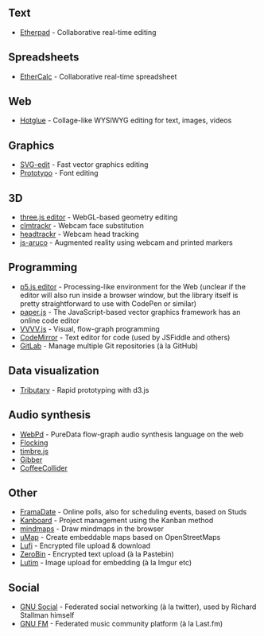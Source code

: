 ## Text

* [Etherpad](http://etherpad.org/) - Collaborative real-time editing

## Spreadsheets

* [EtherCalc](https://ethercalc.net/) - Collaborative real-time spreadsheet

## Web

* [Hotglue](http://hotglue.org/) - Collage-like WYSIWYG editing for text, images, videos

## Graphics

* [SVG-edit](https://github.com/SVG-Edit/svgedit) - Fast vector graphics editing
* [Prototypo](https://github.com/byte-foundry/prototypo) - Font editing

## 3D

* [three.js editor](http://threejs.org/editor/) - WebGL-based geometry editing
* [clmtrackr](https://github.com/auduno/clmtrackr) - Webcam face substitution
* [headtrackr](https://github.com/auduno/headtrackr/) - Webcam head tracking
* [js-aruco](https://github.com/jcmellado/js-aruco) - Augmented reality using webcam and printed markers

## Programming

* [p5.js editor](https://github.com/processing/p5.js-editor) - Processing-like environment for the Web (unclear if the editor will also run inside a browser window, but the library itself is pretty straightforward to use with CodePen or similar)
* [paper.js](http://sketch.paperjs.org/) - The JavaScript-based vector graphics framework has an online code editor
* [VVVV.js](http://vvvvjs.com/) - Visual, flow-graph programming
* [CodeMirror](http://codemirror.net/) - Text editor for code (used by JSFiddle and others)
* [GitLab](https://gitlab.com/gitlab-org/gitlab-ce/) - Manage multiple Git repositories (à la GitHub)

## Data visualization

* [Tributary](https://github.com/enjalot/tributary) - Rapid prototyping with d3.js

## Audio synthesis

* [WebPd](https://github.com/sebpiq/WebPd) - PureData flow-graph audio synthesis language on the web
* [Flocking](http://flockingjs.org/)
* [timbre.js](http://mohayonao.github.io/timbre.js/)
* [Gibber](http://charlie-roberts.com/gibber/)
* [CoffeeCollider](http://mohayonao.github.io/CoffeeCollider/)

## Other

* [FramaDate](https://framadate.org/) - Online polls, also for scheduling events, based on Studs
* [Kanboard](http://kanboard.net/) - Project management using the Kanban method
* [mindmaps](https://github.com/drichard/mindmaps) - Draw mindmaps in the browser
* [uMap](https://github.com/umap-project/umap/) - Create embeddable maps based on OpenStreetMaps
* [Lufi](https://github.com/ldidry/lufi) - Encrypted file upload & download
* [ZeroBin](http://sebsauvage.net/wiki/doku.php?id=php:zerobin) - Encrypted text upload (à la Pastebin)
* [Lutim](https://git.framasoft.org/luc/lutim) - Image upload for embedding (à la Imgur etc)

## Social

* [GNU Social](http://gnu.io/) - Federated social networking (à la twitter), used by Richard Stallman himself
* [GNU FM](http://gnu.io/fm/) - Federated music community platform (à la Last.fm)